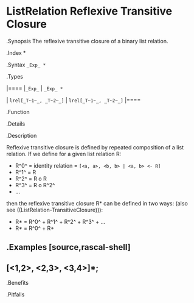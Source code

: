 # ListRelation Reflexive Transitive Closure

.Synopsis
The reflexive transitive closure of a binary list relation.

.Index
*

.Syntax
`_Exp_ *`

.Types


|====
|`_Exp_`               | `_Exp_ *`            

| `lrel[_T~1~_, _T~2~_]` | `lrel[_T~1~_, _T~2~_]` 
|====

.Function

.Details

.Description

Reflexive transitive closure is defined by repeated composition of a list relation.
If we define for a given list relation R:

*  R^0^ = identity relation = `[<a, a>, <b, b> | <a, b> <- R]`
*  R^1^ = R
*  R^2^ = R o R
*  R^3^ = R o R^2^
*  ...


then the reflexive transitive closure R* can be defined in two ways:
(also see ((ListRelation-TransitiveClosure))):

*  R* = R^0^ + R^1^ + R^2^ + R^3^ + ...
*  R* = R^0^ + R+


.Examples
[source,rascal-shell]
----
[<1,2>, <2,3>, <3,4>]*;
----

.Benefits

.Pitfalls

